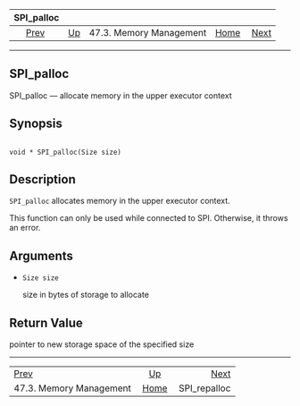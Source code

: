 <!--?xml version="1.0" encoding="UTF-8" standalone="no"?-->

|                     SPI\_palloc                    |                                                 |                         |                                                       |                                          |
| :------------------------------------------------: | :---------------------------------------------- | :---------------------: | ----------------------------------------------------: | ---------------------------------------: |
| [Prev](spi-memory.html "47.3. Memory Management")  | [Up](spi-memory.html "47.3. Memory Management") | 47.3. Memory Management | [Home](index.html "PostgreSQL 17devel Documentation") |  [Next](spi-realloc.html "SPI_repalloc") |

***

## SPI\_palloc

SPI\_palloc — allocate memory in the upper executor context

## Synopsis

```

void * SPI_palloc(Size size)
```

## Description

`SPI_palloc` allocates memory in the upper executor context.

This function can only be used while connected to SPI. Otherwise, it throws an error.

## Arguments

* `Size size`

    size in bytes of storage to allocate

## Return Value

pointer to new storage space of the specified size

***

|                                                    |                                                       |                                          |
| :------------------------------------------------- | :---------------------------------------------------: | ---------------------------------------: |
| [Prev](spi-memory.html "47.3. Memory Management")  |    [Up](spi-memory.html "47.3. Memory Management")    |  [Next](spi-realloc.html "SPI_repalloc") |
| 47.3. Memory Management                            | [Home](index.html "PostgreSQL 17devel Documentation") |                            SPI\_repalloc |
